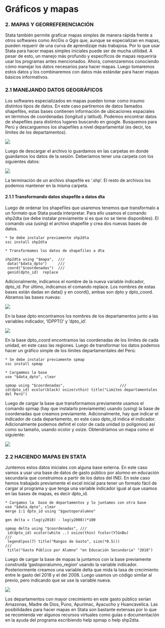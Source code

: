 # Gráficos y mapas

### 2. MAPAS Y GEORREFERENCIACIÓN

Stata también permite graficar mapas simples de manera rápida frente a otros softwares como ArcGis o Qgis que, aunque se especializan en mapas, pueden requerir de una curva de aprendizaje más trabajosa. Por lo que usar Stata para hacer mapas simples iniciales puede ser de mucha utilidad. A pesar de esto, un manejo más profundo y específicos de mapas requeriría usar los programas antes mencionados. 
Ahora, comenzaremos conociendo cómo manejar los datos necesarios para hacer mapas. Luego tomaremos estos datos y los combinaremos con datos más estándar para hacer mapas básicos informativos.

### 2.1 MANEJANDO DATOS GEOGRÁFICOS

Los softwares especializados en mapas pueden tomar como insumo distintos tipos de datos. En este caso partiremos de datos llamados shapefiles, estas bases contienen información de ubicaciones espaciales en términos de coordenadas (longitud y latitud). 
Podemos encontrar datos de shapefiles para distintos lugares buscando en google. Busquemos para Perú y descarguemos los shapefiles a nivel departamental (es decir, los límites de los departamentos).

![](https://scontent.flim30-1.fna.fbcdn.net/v/t39.30808-6/332387109_754218822598104_5975565281978748085_n.jpg?_nc_cat=108&ccb=1-7&_nc_sid=730e14&_nc_ohc=Xtkrm6hY3eoAX_5Ebyk&_nc_ht=scontent.flim30-1.fna&oh=00_AfCjzRVmuE2MgHl7e-n8W_JTr6ceDDKBI03FjigJOfQVwA&oe=63FF6A26)

Luego de descargar el archivo lo guardamos en las carpetas en donde guardamos los datos de la sesión. Deberíamos tener una carpeta con los siguientes datos: 

![](https://scontent.flim30-1.fna.fbcdn.net/v/t39.30808-6/332379359_737326274453580_1283137274598342126_n.jpg?_nc_cat=108&ccb=1-7&_nc_sid=730e14&_nc_ohc=V9-HoXebk4sAX8MpFag&_nc_ht=scontent.flim30-1.fna&oh=00_AfDJi9Go8D2Dtn3hf9R2KPJMyJbZXqH0klTwjWYIekYn6g&oe=64002A69)

La terminación de un archivo shapefile es ‘.shp’. El resto de archivos los podemos mantener en la misma carpeta.

#### 2.1.1 Transformando datos shapefile a datos dta

Luego de ordenar los shapefiles que usaremos tenemos que transformalo a un formato que Stata pueda interpretar. Para ello usamos el comando shp2dta (se debe instalar previamente si es que no se tiene disponibles). El comando usa (using) el archivo shapefile y crea dos nuevas bases de datos.

```
* Se debe instalar previamente shp2dta
ssc install shp2dta

* Transformamos los datos de shapefiles a dta

shp2dta using "$mapa",  ///
 data("$data_dpto") 	///
 coord("$coordenadas") 	///
 genid(dpto_id)  replace
```

Adicionalmente, indicamos el nombre de la nueva variable indicador, dpto_id. Por último, indicamos el comando replace.
Los nombres de estas bases están dadas en data() y en coord(), ambas son dpto y dpto_coord. Abramos las bases nuevas:

![](https://scontent.flim30-1.fna.fbcdn.net/v/t39.30808-6/332582770_928144051540185_600301955389990022_n.jpg?_nc_cat=104&ccb=1-7&_nc_sid=730e14&_nc_ohc=ev7QQXZmUQEAX-_7vm5&tn=Xc4MjXoFM9qCnvxH&_nc_ht=scontent.flim30-1.fna&oh=00_AfAsC8tOhnAKnsiFS0DTWJwPcz6PCDzGM5eG9IJd4pTJog&oe=6400915D)

En la base dpto encontramos los nombres de los departamentos junto a las variables indicador, ‘IDPPTO’ y ’dpto_id’.

![](https://scontent.flim30-1.fna.fbcdn.net/v/t39.30808-6/332768863_749613299834915_5577276815412978425_n.jpg?_nc_cat=104&ccb=1-7&_nc_sid=730e14&_nc_ohc=AzaK7RMkZnMAX-NHG66&_nc_ht=scontent.flim30-1.fna&oh=00_AfAqjG_a6xvvhUwd8jvHioSK_par7LMDq2OwZjmULSF0gQ&oe=64006D86)

En la base dpto_coord encontramos las coordenadas de los límites de cada unidad, en este caso las regiones.
Luego de transformar los datos podemos hacer un gráfico simple de los límites departamentales del Perú: 

```
* Se debe instalar previamente spmap 
ssc install spmap

* Cargammos la base 
use "$data_dpto", clear

spmap using "$coordenadas", 						///
id(dpto_id) ocolor(black) osize(vthin) title("Limites departamentales del Perú")
```

Luego de cargar la base que transformamos previamente usamos el comando spmap (hay que instalarlo previamente) usando (using) la base de coordenadas que creamos previamente. Adicionalmente, hay que indicar el indicador de cada departamento, en este caso dpto_id indica el indicador. Adicionalmente podemos definit el color de cada unidad (o polígonos) así como su tamaño, usando ocolor y osize.
Obtendríamos un mapa como el siguiente:

![](https://scontent.flim30-1.fna.fbcdn.net/v/t39.30808-6/332283902_916455929360980_5545608097480217182_n.jpg?_nc_cat=111&ccb=1-7&_nc_sid=730e14&_nc_ohc=H6Gd2h5BKI4AX-V2oBk&_nc_ht=scontent.flim30-1.fna&oh=00_AfB5YNUn9nGoYcpaL_aAJ2pqGE-WULEK0EX0iBvrHtmiBQ&oe=63FEF9A3)

### 2.2 HACIENDO MAPAS EN STATA 

Juntemos estos datos iniciales con alguna base externa. En este caso vamos a usar una base de datos de gasto público por alumno en educación secundaria que construimos a partir de los datos del INEI. En este caso hemos trabajado previamente el excel inicial para tener un formato fácil de cargar al programa y que tenga una variable indicador igual al que usamos en las bases de mapas, es decir dpto_id.

```
* Cargamos la  base de departamentos y lo juntamos con otra base 
use "$data_dpto", clear
merge 1:1 dpto_id using "$gastoporalumno"

gen delta = (log(y2018) - log(y2008))*100
 
spmap delta using "$coordenadas", ///
 id(dpto_id) ocolor(white ..) osize(thin) fcolor(YlGnBu) 				///
 legend(pos(7) title("Rangos de Gasto", size(*0.5))) 				///
 title("Gasto Público por Alumno" "en Educación Secundaria" "2018") 
```

Luego de cargar la base de mapas la juntamos con la base previamente construida ‘gastoporalumno_region’ usando la variable indicador. Posteriormente creamos una variable delta que mida la tasa de crecimiento entre le gasto del 2018 y el del 2008. Luego usamos un código similar al previo, pero indicando que se use la variable nueva.

![](https://scontent.flim30-1.fna.fbcdn.net/v/t39.30808-6/333446589_3370756583167513_672598796710599362_n.jpg?_nc_cat=101&ccb=1-7&_nc_sid=730e14&_nc_ohc=aaeJYkplbHMAX_gyQie&tn=Xc4MjXoFM9qCnvxH&_nc_ht=scontent.flim30-1.fna&oh=00_AfDBYwuHfHkJ5P2nbS5VpZZcpG_eyqh4v4Xyy00BMyVk0A&oe=6400695A)

Los departamentos con mayor crecimiento en este gasto público serían Amazonas, Madre de Dios, Puno, Apurímac, Ayacucho y Huancavelica.
Las posibilidades para hacer mapas en Stata son bastante extensas por lo que se recomienda ver algunos recursos virtuales como guías o documentación en la ayuda del programa escribiendo help spmap o help shp2dta.